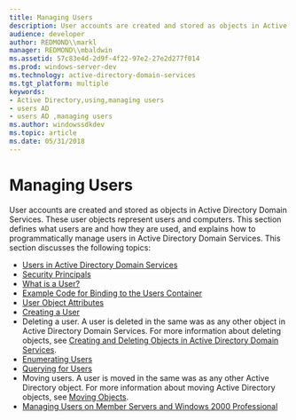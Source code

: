 ```yaml
---
title: Managing Users
description: User accounts are created and stored as objects in Active Directory Domain Services.
audience: developer
author: REDMOND\\markl
manager: REDMOND\\mbaldwin
ms.assetid: 57c83e4d-2d9f-4f22-97e2-27e2d277f014
ms.prod: windows-server-dev
ms.technology: active-directory-domain-services
ms.tgt_platform: multiple
keywords:
- Active Directory,using,managing users
- users AD
- users AD ,managing users
ms.author: windowssdkdev
ms.topic: article
ms.date: 05/31/2018
---
```


# Managing Users

User accounts are created and stored as objects in Active Directory Domain Services. These user objects represent users and computers. This section defines what users are and how they are used, and explains how to programmatically manage users in Active Directory Domain Services. This section discusses the following topics:

-   [Users in Active Directory Domain Services](users-in-active-directory-domain-services.md)
-   [Security Principals](security-principals.md)
-   [What is a User?](what-is-a-user.md)
-   [Example Code for Binding to the Users Container](example-code-for-binding-to-the-users-container.md)
-   [User Object Attributes](user-object-attributes.md)
-   [Creating a User](creating-a-user.md)
-   Deleting a user. A user is deleted in the same was as any other object in Active Directory Domain Services. For more information about deleting objects, see [Creating and Deleting Objects in Active Directory Domain Services](creating-and-deleting-objects-in-active-directory-domain-services.md).
-   [Enumerating Users](enumerating-users.md)
-   [Querying for Users](querying-for-users.md)
-   Moving users. A user is moved in the same was as any other Active Directory object. For more information about moving Active Directory objects, see [Moving Objects](moving-objects.md).
-   [Managing Users on Member Servers and Windows 2000 Professional](managing-users-on-member-servers-and-windows-2000-professional.md)

 

 




